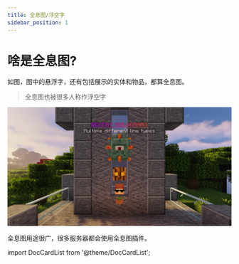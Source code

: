 ```yaml
---
title: 全息图/浮空字
sidebar_position: 1
---
```


# 啥是全息图?

如图，图中的悬浮字，还有包括展示的实体和物品，都算全息图。

> 全息图也被很多人称作浮空字

![](_images/holo.png)

全息图用途很广，很多服务器都会使用全息图插件。

import DocCardList from '@theme/DocCardList';

<DocCardList />
